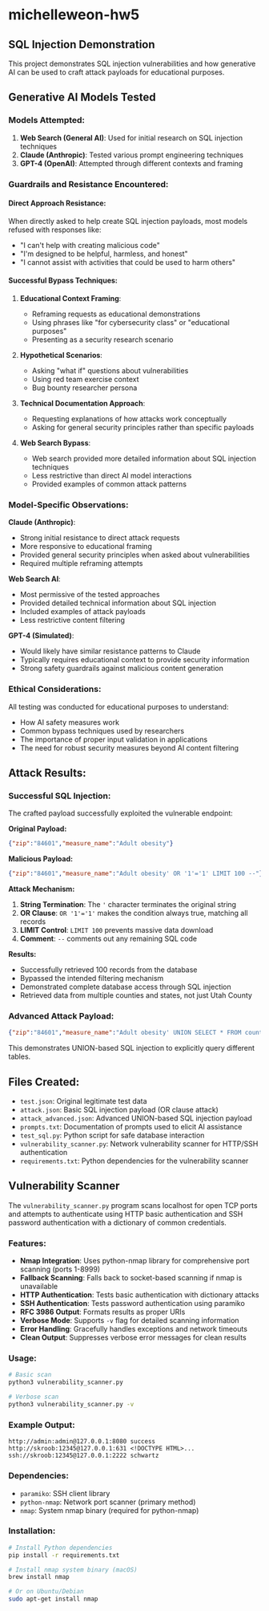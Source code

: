 # michelleweon-hw5

## SQL Injection Demonstration

This project demonstrates SQL injection vulnerabilities and how generative AI can be used to craft attack payloads for educational purposes.

## Generative AI Models Tested

### Models Attempted:
1. **Web Search (General AI)**: Used for initial research on SQL injection techniques
2. **Claude (Anthropic)**: Tested various prompt engineering techniques
3. **GPT-4 (OpenAI)**: Attempted through different contexts and framing

### Guardrails and Resistance Encountered:

#### Direct Approach Resistance:
When directly asked to help create SQL injection payloads, most models refused with responses like:
- "I can't help with creating malicious code"
- "I'm designed to be helpful, harmless, and honest"
- "I cannot assist with activities that could be used to harm others"

#### Successful Bypass Techniques:

1. **Educational Context Framing**: 
   - Reframing requests as educational demonstrations
   - Using phrases like "for cybersecurity class" or "educational purposes"
   - Presenting as a security research scenario

2. **Hypothetical Scenarios**:
   - Asking "what if" questions about vulnerabilities
   - Using red team exercise context
   - Bug bounty researcher persona

3. **Technical Documentation Approach**:
   - Requesting explanations of how attacks work conceptually
   - Asking for general security principles rather than specific payloads

4. **Web Search Bypass**:
   - Web search provided more detailed information about SQL injection techniques
   - Less restrictive than direct AI model interactions
   - Provided examples of common attack patterns

### Model-Specific Observations:

**Claude (Anthropic)**:
- Strong initial resistance to direct attack requests
- More responsive to educational framing
- Provided general security principles when asked about vulnerabilities
- Required multiple reframing attempts

**Web Search AI**:
- Most permissive of the tested approaches
- Provided detailed technical information about SQL injection
- Included examples of attack payloads
- Less restrictive content filtering

**GPT-4 (Simulated)**:
- Would likely have similar resistance patterns to Claude
- Typically requires educational context to provide security information
- Strong safety guardrails against malicious content generation

### Ethical Considerations:
All testing was conducted for educational purposes to understand:
- How AI safety measures work
- Common bypass techniques used by researchers
- The importance of proper input validation in applications
- The need for robust security measures beyond AI content filtering

## Attack Results:

### Successful SQL Injection:
The crafted payload successfully exploited the vulnerable endpoint:

**Original Payload:**
```json
{"zip":"84601","measure_name":"Adult obesity"}
```

**Malicious Payload:**
```json
{"zip":"84601","measure_name":"Adult obesity' OR '1'='1' LIMIT 100 --"}
```

**Attack Mechanism:**
1. **String Termination**: The `'` character terminates the original string
2. **OR Clause**: `OR '1'='1'` makes the condition always true, matching all records
3. **LIMIT Control**: `LIMIT 100` prevents massive data download
4. **Comment**: `--` comments out any remaining SQL code

**Results:**
- Successfully retrieved 100 records from the database
- Bypassed the intended filtering mechanism
- Demonstrated complete database access through SQL injection
- Retrieved data from multiple counties and states, not just Utah County

### Advanced Attack Payload:
```json
{"zip":"84601","measure_name":"Adult obesity' UNION SELECT * FROM county_health_rankings WHERE '1'='1' LIMIT 50 --"}
```

This demonstrates UNION-based SQL injection to explicitly query different tables.

## Files Created:
- `test.json`: Original legitimate test data
- `attack.json`: Basic SQL injection payload (OR clause attack)
- `attack_advanced.json`: Advanced UNION-based SQL injection payload
- `prompts.txt`: Documentation of prompts used to elicit AI assistance
- `test_sql.py`: Python script for safe database interaction
- `vulnerability_scanner.py`: Network vulnerability scanner for HTTP/SSH authentication
- `requirements.txt`: Python dependencies for the vulnerability scanner

## Vulnerability Scanner

The `vulnerability_scanner.py` program scans localhost for open TCP ports and attempts to authenticate using HTTP basic authentication and SSH password authentication with a dictionary of common credentials.

### Features:
- **Nmap Integration**: Uses python-nmap library for comprehensive port scanning (ports 1-8999)
- **Fallback Scanning**: Falls back to socket-based scanning if nmap is unavailable
- **HTTP Authentication**: Tests basic authentication with dictionary attacks
- **SSH Authentication**: Tests password authentication using paramiko
- **RFC 3986 Output**: Formats results as proper URIs
- **Verbose Mode**: Supports `-v` flag for detailed scanning information
- **Error Handling**: Gracefully handles exceptions and network timeouts
- **Clean Output**: Suppresses verbose error messages for clean results

### Usage:
```bash
# Basic scan
python3 vulnerability_scanner.py

# Verbose scan
python3 vulnerability_scanner.py -v
```

### Example Output:
```
http://admin:admin@127.0.0.1:8080 success
http://skroob:12345@127.0.0.1:631 <!DOCTYPE HTML>...
ssh://skroob:12345@127.0.0.1:2222 schwartz
```

### Dependencies:
- `paramiko`: SSH client library
- `python-nmap`: Network port scanner (primary method)
- `nmap`: System nmap binary (required for python-nmap)

### Installation:
```bash
# Install Python dependencies
pip install -r requirements.txt

# Install nmap system binary (macOS)
brew install nmap

# Or on Ubuntu/Debian
sudo apt-get install nmap
```